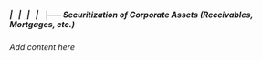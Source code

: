 ##### |   |   |   |   ├── Securitization of Corporate Assets (Receivables, Mortgages, etc.)

*Add content here*